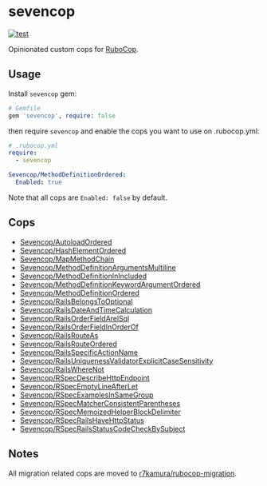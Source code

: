 # sevencop

[![test](https://github.com/r7kamura/sevencop/actions/workflows/test.yml/badge.svg)](https://github.com/r7kamura/sevencop/actions/workflows/test.yml)

Opinionated custom cops for [RuboCop](https://github.com/rubocop/rubocop).

## Usage

Install `sevencop` gem:

```ruby
# Gemfile
gem 'sevencop', require: false
```

then require `sevencop` and enable the cops you want to use on .rubocop.yml:

```yaml
# .rubocop.yml
require:
  - sevencop

Sevencop/MethodDefinitionOrdered:
  Enabled: true
```

Note that all cops are `Enabled: false` by default.

## Cops

- [Sevencop/AutoloadOrdered](lib/rubocop/cop/sevencop/autoload_ordered.rb)
- [Sevencop/HashElementOrdered](lib/rubocop/cop/sevencop/hash_element_ordered.rb)
- [Sevencop/MapMethodChain](lib/rubocop/cop/sevencop/map_method_chain.rb)
- [Sevencop/MethodDefinitionArgumentsMultiline](lib/rubocop/cop/sevencop/method_definition_arguments_multiline.rb)
- [Sevencop/MethodDefinitionInIncluded](lib/rubocop/cop/sevencop/method_definition_in_included.rb)
- [Sevencop/MethodDefinitionKeywordArgumentOrdered](lib/rubocop/cop/sevencop/method_definition_keyword_argument_ordered.rb)
- [Sevencop/MethodDefinitionOrdered](lib/rubocop/cop/sevencop/method_definition_ordered.rb)
- [Sevencop/RailsBelongsToOptional](lib/rubocop/cop/sevencop/rails_belongs_to_optional.rb)
- [Sevencop/RailsDateAndTimeCalculation](lib/rubocop/cop/sevencop/rails_date_and_time_calculation.rb)
- [Sevencop/RailsOrderFieldArelSql](lib/rubocop/cop/sevencop/rails_order_field_arel_sql.rb)
- [Sevencop/RailsOrderFieldInOrderOf](lib/rubocop/cop/sevencop/rails_order_field_in_order_of.rb)
- [Sevencop/RailsRouteAs](lib/rubocop/cop/sevencop/rails_route_as.rb)
- [Sevencop/RailsRouteOrdered](lib/rubocop/cop/sevencop/rails_route_ordered.rb)
- [Sevencop/RailsSpecificActionName](lib/rubocop/cop/sevencop/rails_specific_action_name.rb)
- [Sevencop/RailsUniquenessValidatorExplicitCaseSensitivity](lib/rubocop/cop/sevencop/rails_uniqueness_validator_explicit_case_sensitivity.rb)
- [Sevencop/RailsWhereNot](lib/rubocop/cop/sevencop/rails_where_not.rb)
- [Sevencop/RSpecDescribeHttpEndpoint](lib/rubocop/cop/sevencop/rspec_describe_http_endpoint.rb)
- [Sevencop/RSpecEmptyLineAfterLet](lib/rubocop/cop/sevencop/rspec_empty_line_after_let.rb)
- [Sevencop/RSpecExamplesInSameGroup](lib/rubocop/cop/sevencop/rspec_examples_in_same_group.rb)
- [Sevencop/RSpecMatcherConsistentParentheses](lib/rubocop/cop/sevencop/rspec_matcher_consistent_parentheses.rb)
- [Sevencop/RSpecMemoizedHelperBlockDelimiter](lib/rubocop/cop/sevencop/rspec_memoized_helper_block_delimiter.rb)
- [Sevencop/RSpecRailsHaveHttpStatus](lib/rubocop/cop/sevencop/rspec_rails_have_http_status.rb)
- [Sevencop/RSpecRailsStatusCodeCheckBySubject](lib/rubocop/cop/sevencop/rspec_rails_status_code_check_by_subject.rb)

## Notes

All migration related cops are moved to [r7kamura/rubocop-migration](https://github.com/r7kamura/rubocop-migration).
